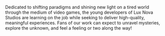 Dedicated to shifting paradigms and shining new light on a tired world through the medium of video games, the young developers of Lux Nova Studios are learning on the job while seeking to deliver high-quality, meaningful experiences. Fans of our work can expect to unravel mysteries, explore the unknown, and feel a feeling or two along the way! 
